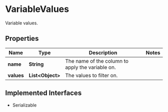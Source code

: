 

# VariableValues

Variable values.

## Properties

| Name | Type | Description | Notes |
|------------ | ------------- | ------------- | -------------|
|**name** | **String** | The name of the column to apply the variable on. |  |
|**values** | **List&lt;Object&gt;** | The values to filter on. |  |


## Implemented Interfaces

* Serializable


